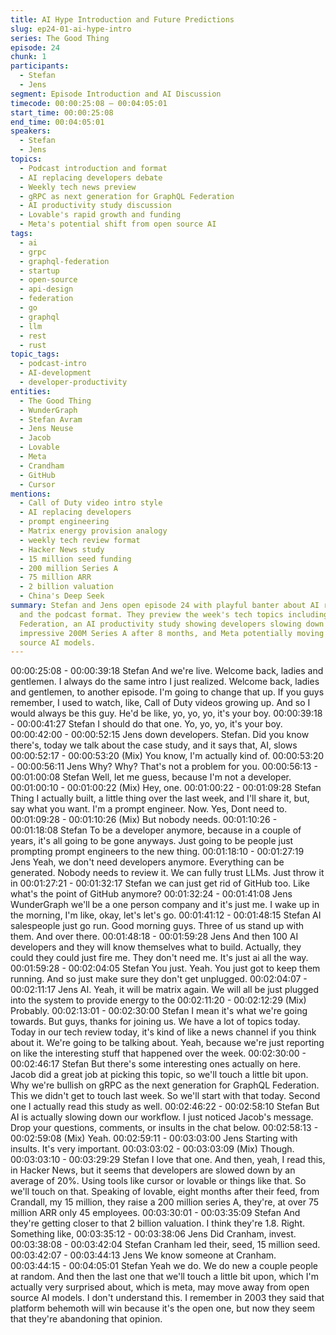 ```yaml
---
title: AI Hype Introduction and Future Predictions
slug: ep24-01-ai-hype-intro
series: The Good Thing
episode: 24
chunk: 1
participants:
  - Stefan
  - Jens
segment: Episode Introduction and AI Discussion
timecode: 00:00:25:08 – 00:04:05:01
start_time: 00:00:25:08
end_time: 00:04:05:01
speakers:
  - Stefan
  - Jens
topics:
  - Podcast introduction and format
  - AI replacing developers debate
  - Weekly tech news preview
  - gRPC as next generation for GraphQL Federation
  - AI productivity study discussion
  - Lovable's rapid growth and funding
  - Meta's potential shift from open source AI
tags:
  - ai
  - grpc
  - graphql-federation
  - startup
  - open-source
  - api-design
  - federation
  - go
  - graphql
  - llm
  - rest
  - rust
topic_tags:
  - podcast-intro
  - AI-development
  - developer-productivity
entities:
  - The Good Thing
  - WunderGraph
  - Stefan Avram
  - Jens Neuse
  - Jacob
  - Lovable
  - Meta
  - Crandham
  - GitHub
  - Cursor
mentions:
  - Call of Duty video intro style
  - AI replacing developers
  - prompt engineering
  - Matrix energy provision analogy
  - weekly tech review format
  - Hacker News study
  - 15 million seed funding
  - 200 million Series A
  - 75 million ARR
  - 2 billion valuation
  - China's Deep Seek
summary: Stefan and Jens open episode 24 with playful banter about AI replacing developers
  and the podcast format. They preview the week's tech topics including gRPC for GraphQL
  Federation, an AI productivity study showing developers slowing down 20%, Lovable's
  impressive 200M Series A after 8 months, and Meta potentially moving away from open
  source AI models.
---
```


00:00:25:08 - 00:00:39:18
Stefan
And we're live. Welcome back, ladies and gentlemen. I always do the same intro I just realized.
Welcome back, ladies and gentlemen, to another episode. I'm going to change that up. If you
guys remember, I used to watch, like, Call of Duty videos growing up. And so I would always be
this guy. He'd be like, yo, yo, yo, it's your boy.
00:00:39:18 - 00:00:41:27
Stefan
I should do that one. Yo, yo, yo, it's your boy.
00:00:42:00 - 00:00:52:15
Jens
down developers.
Stefan. Did you know there's, today we talk about the case study, and it says that, AI, slows
00:00:52:17 - 00:00:53:20
(Mix)
You know, I'm actually kind of.
00:00:53:20 - 00:00:56:11
Jens
Why? Why? That's not a problem for you.
00:00:56:13 - 00:01:00:08
Stefan
Well, let me guess, because I'm not a developer.
00:01:00:10 - 00:01:00:22
(Mix)
Hey, one.
00:01:00:22 - 00:01:09:28
Stefan
Thing I actually built, a little thing over the last week, and I'll share it, but, say what you want. I'm
a prompt engineer. Now. Yes, Dont need to.
00:01:09:28 - 00:01:10:26
(Mix)
But nobody needs.
00:01:10:26 - 00:01:18:08
Stefan
To be a developer anymore, because in a couple of years, it's all going to be gone anyways.
Just going to be people just prompting prompt engineers to the new thing.
00:01:18:10 - 00:01:27:19
Jens
Yeah, we don't need developers anymore. Everything can be generated. Nobody needs to
review it. We can fully trust LLMs. Just throw it in
00:01:27:21 - 00:01:32:17
Stefan
we can just get rid of GitHub too. Like what's the point of GitHub anymore?
00:01:32:24 - 00:01:41:08
Jens
WunderGraph we'll be a one person company and it's just me. I wake up in the morning, I'm
like, okay, let's let's go.
00:01:41:12 - 00:01:48:15
Stefan
AI salespeople just go run. Good morning guys. Three of us stand up with them. And over there.
00:01:48:18 - 00:01:59:28
Jens
And then 100 AI developers and they will know themselves what to build. Actually, they could
they could just fire me. They don't need me. It's just ai all the way.
00:01:59:28 - 00:02:04:05
Stefan
You just. Yeah. You just got to keep them running. And so just make sure they don't get
unplugged.
00:02:04:07 - 00:02:11:17
Jens
AI.
Yeah, it will be matrix again. We will all be just plugged into the system to provide energy to the
00:02:11:20 - 00:02:12:29
(Mix)
Probably.
00:02:13:01 - 00:02:30:00
Stefan
I mean it's what we're going towards. But guys, thanks for joining us. We have a lot of topics
today. Today in our tech review today, it's kind of like a news channel if you think about it. We're
going to be talking about. Yeah, because we're just reporting on like the interesting stuff that
happened over the week.
00:02:30:00 - 00:02:46:17
Stefan
But there's some interesting ones actually on here. Jacob did a great job at picking this topic, so
we'll touch a little bit upon. Why we're bullish on gRPC as the next generation for GraphQL
Federation. This we didn't get to touch last week. So we'll start with that today. Second one I
actually read this study as well.
00:02:46:22 - 00:02:58:10
Stefan
But AI is actually slowing down our workflow. I just noticed Jacob's message. Drop your
questions, comments, or insults in the chat below.
00:02:58:13 - 00:02:59:08
(Mix)
Yeah.
00:02:59:11 - 00:03:03:00
Jens
Starting with insults. It's very important.
00:03:03:02 - 00:03:03:09
(Mix)
Though.
00:03:03:10 - 00:03:29:29
Stefan
I love that one. And then, yeah, I read this, in Hacker News, but it seems that developers are
slowed down by an average of 20%. Using tools like cursor or lovable or things like that. So
we'll touch on that. Speaking of lovable, eight months after their feed, from Crandall, my 15
million, they raise a 200 million series A, they're, at over 75 million ARR only 45 employees.
00:03:30:01 - 00:03:35:09
Stefan
And they're getting closer to that 2 billion valuation. I think they're 1.8. Right. Something like,
00:03:35:12 - 00:03:38:06
Jens
Did Cranham, invest.
00:03:38:08 - 00:03:42:04
Stefan
Cranham led their, seed, 15 million seed.
00:03:42:07 - 00:03:44:13
Jens
We know someone at Cranham.
00:03:44:15 - 00:04:05:01
Stefan
Yeah we do. We do new a couple people at random. And then the last one that we'll touch a
little bit upon, which I'm actually very surprised about, which is meta, may move away from open
source AI models. I don't understand this. I remember in 2003 they said that platform behemoth
will win because it's the open one, but now they seem that they're abandoning that opinion.